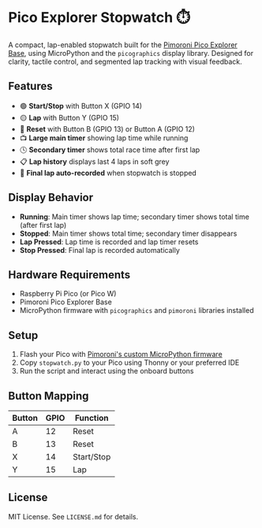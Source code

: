 # Pico Explorer Stopwatch ⏱️

A compact, lap-enabled stopwatch built for the [Pimoroni Pico Explorer Base](https://shop.pimoroni.com/products/pico-explorer-base), using MicroPython and the `picographics` display library. Designed for clarity, tactile control, and segmented lap tracking with visual feedback.

## Features

- 🟢 **Start/Stop** with Button X (GPIO 14)
- 🟡 **Lap** with Button Y (GPIO 15)
- 🔴 **Reset** with Button B (GPIO 13) or Button A (GPIO 12)
- 📺 **Large main timer** showing lap time while running
- 🕓 **Secondary timer** shows total race time after first lap
- 📋 **Lap history** displays last 4 laps in soft grey
- 🧠 **Final lap auto-recorded** when stopwatch is stopped

## Display Behavior

- **Running**: Main timer shows lap time; secondary timer shows total time (after first lap)
- **Stopped**: Main timer shows total time; secondary timer disappears
- **Lap Pressed**: Lap time is recorded and lap timer resets
- **Stop Pressed**: Final lap is recorded automatically

## Hardware Requirements

- Raspberry Pi Pico (or Pico W)
- Pimoroni Pico Explorer Base
- MicroPython firmware with `picographics` and `pimoroni` libraries installed

## Setup

1. Flash your Pico with [Pimoroni's custom MicroPython firmware](https://github.com/pimoroni/pimoroni-pico/releases)
2. Copy `stopwatch.py` to your Pico using Thonny or your preferred IDE
3. Run the script and interact using the onboard buttons

## Button Mapping

| Button | GPIO | Function     |
|--------|------|--------------|
| A      | 12   | Reset        |
| B      | 13   | Reset        |
| X      | 14   | Start/Stop   |
| Y      | 15   | Lap          |

## License

MIT License. See `LICENSE.md` for details.

